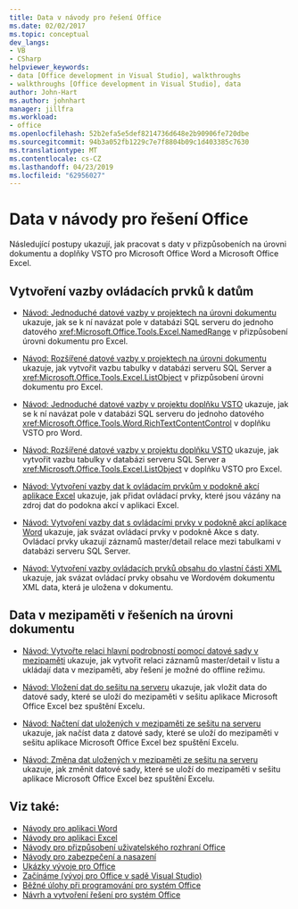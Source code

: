 ```yaml
---
title: Data v návody pro řešení Office
ms.date: 02/02/2017
ms.topic: conceptual
dev_langs:
- VB
- CSharp
helpviewer_keywords:
- data [Office development in Visual Studio], walkthroughs
- walkthroughs [Office development in Visual Studio], data
author: John-Hart
ms.author: johnhart
manager: jillfra
ms.workload:
- office
ms.openlocfilehash: 52b2efa5e5def8214736d648e2b90906fe720dbe
ms.sourcegitcommit: 94b3a052fb1229c7e7f8804b09c1d403385c7630
ms.translationtype: MT
ms.contentlocale: cs-CZ
ms.lasthandoff: 04/23/2019
ms.locfileid: "62956027"
---
```

# <a name="data-in-office-solutions-walkthroughs"></a>Data v návody pro řešení Office
  Následující postupy ukazují, jak pracovat s daty v přizpůsobeních na úrovni dokumentu a doplňky VSTO pro Microsoft Office Word a Microsoft Office Excel.

## <a name="bind-controls-to-data"></a>Vytvoření vazby ovládacích prvků k datům
- [Návod: Jednoduché datové vazby v projektech na úrovni dokumentu](../vsto/walkthrough-simple-data-binding-in-a-document-level-project.md) ukazuje, jak se k ní navázat pole v databázi SQL serveru do jednoho datového <xref:Microsoft.Office.Tools.Excel.NamedRange> v přizpůsobení úrovni dokumentu pro Excel.

- [Návod: Rozšířené datové vazby v projektech na úrovni dokumentu](../vsto/walkthrough-complex-data-binding-in-a-document-level-project.md) ukazuje, jak vytvořit vazbu tabulky v databázi serveru SQL Server a <xref:Microsoft.Office.Tools.Excel.ListObject> v přizpůsobení úrovni dokumentu pro Excel.

- [Návod: Jednoduché datové vazby v projektu doplňku VSTO](../vsto/walkthrough-simple-data-binding-in-vsto-add-in-project.md) ukazuje, jak se k ní navázat pole v databázi SQL serveru do jednoho datového <xref:Microsoft.Office.Tools.Word.RichTextContentControl> v doplňku VSTO pro Word.

- [Návod: Rozšířené datové vazby v projektu doplňku VSTO](../vsto/walkthrough-complex-data-binding-in-vsto-add-in-project.md) ukazuje, jak vytvořit vazbu tabulky v databázi serveru SQL Server a <xref:Microsoft.Office.Tools.Excel.ListObject> v doplňku VSTO pro Excel.

- [Návod: Vytvoření vazby dat k ovládacím prvkům v podokně akcí aplikace Excel](../vsto/walkthrough-binding-data-to-controls-on-an-excel-actions-pane.md) ukazuje, jak přidat ovládací prvky, které jsou vázány na zdroj dat do podokna akcí v aplikaci Excel.

- [Návod: Vytvoření vazby dat s ovládacími prvky v podokně akcí aplikace Word](../vsto/walkthrough-binding-data-to-controls-on-a-word-actions-pane.md) ukazuje, jak svázat ovládací prvky v podokně Akce s daty. Ovládací prvky ukazují záznamů master/detail relace mezi tabulkami v databázi serveru SQL Server.

- [Návod: Vytvoření vazby ovládacích prvků obsahu do vlastní části XML](../vsto/walkthrough-binding-content-controls-to-custom-xml-parts.md) ukazuje, jak svázat ovládací prvky obsahu ve Wordovém dokumentu XML data, která je uložena v dokumentu.

## <a name="cache-data-in-document-level-solutions"></a>Data v mezipaměti v řešeních na úrovni dokumentu
- [Návod: Vytvořte relaci hlavní podrobností pomocí datové sady v mezipaměti](../vsto/walkthrough-creating-a-master-detail-relation-using-a-cached-dataset.md) ukazuje, jak vytvořit relaci záznamů master/detail v listu a ukládají data v mezipaměti, aby řešení je možné do offline režimu.

- [Návod: Vložení dat do sešitu na serveru](../vsto/walkthrough-inserting-data-into-a-workbook-on-a-server.md) ukazuje, jak vložit data do datové sady, které se uloží do mezipaměti v sešitu aplikace Microsoft Office Excel bez spuštění Excelu.

- [Návod: Načtení dat uložených v mezipaměti ze sešitu na serveru](../vsto/walkthrough-retrieving-cached-data-from-a-workbook-on-a-server.md) ukazuje, jak načíst data z datové sady, které se uloží do mezipaměti v sešitu aplikace Microsoft Office Excel bez spuštění Excelu.

- [Návod: Změna dat uložených v mezipaměti ze sešitu na serveru](../vsto/walkthrough-changing-cached-data-in-a-workbook-on-a-server.md) ukazuje, jak změnit datové sady, které se uloží do mezipaměti v sešitu aplikace Microsoft Office Excel bez spuštění Excelu.

## <a name="see-also"></a>Viz také:
- [Návody pro aplikaci Word](../vsto/walkthroughs-using-word.md)
- [Návody pro aplikaci Excel](../vsto/walkthroughs-using-excel.md)
- [Návody pro přizpůsobení uživatelského rozhraní Office](../vsto/office-ui-customization-walkthroughs.md)
- [Návody pro zabezpečení a nasazení](../vsto/security-and-deployment-walkthroughs.md)
- [Ukázky vývoje pro Office](../vsto/office-development-samples.md)
- [Začínáme &#40;vývoj pro Office v sadě Visual Studio&#41;](../vsto/getting-started-office-development-in-visual-studio.md)
- [Běžné úlohy při programování pro systém Office](../vsto/common-tasks-in-office-programming.md)
- [Návrh a vytvoření řešení pro systém Office](../vsto/designing-and-creating-office-solutions.md)
